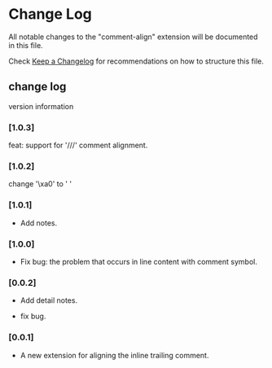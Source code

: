 # Change Log

All notable changes to the "comment-align" extension will be documented in this file.

Check [Keep a Changelog](http://keepachangelog.com/) for recommendations on how to structure this file.

## change log

version information

### [1.0.3]

feat: support for '///' comment alignment.

### [1.0.2]

change '\xa0' to ' '

### [1.0.1]

- Add notes.

### [1.0.0]

- Fix bug: the problem that occurs in line content with comment symbol.

### [0.0.2]

- Add detail notes.

- fix bug.

### [0.0.1]

- A new extension for aligning the inline trailing comment.
